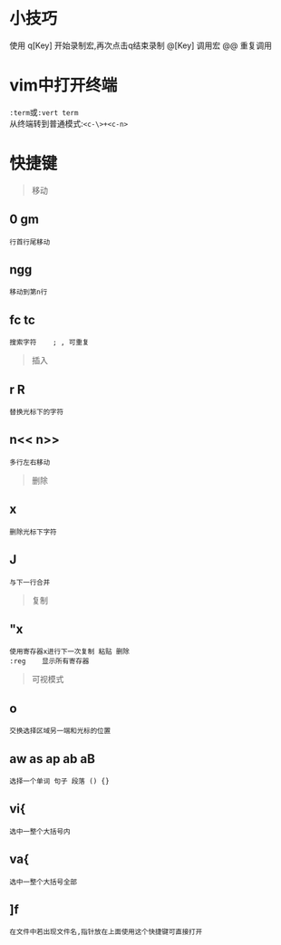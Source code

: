 #	小技巧
使用 q[Key] 开始录制宏,再次点击q结束录制
@[Key]	调用宏
@@		重复调用

#	vim中打开终端
`:term`或`:vert term`  
从终端转到普通模式:`<c-\>+<c-n>`

#	快捷键

>	移动
##	0	gm
	行首行尾移动
##	ngg
	移动到第n行
##	fc	tc	
	搜索字符	; , 可重复

>	插入
##	r	R
	替换光标下的字符
##	n<<		n>>
	多行左右移动


>	删除
##	x	
	删除光标下字符
##	J
	与下一行合并

>	复制
##	"x
	使用寄存器x进行下一次复制 粘贴 删除
	:reg	显示所有寄存器


>	可视模式
##	o	
	交换选择区域另一端和光标的位置
##	aw	as	ap	ab	aB
	选择一个单词 句子 段落 () {}
##	vi{
	选中一整个大括号内
##	va{
	选中一整个大括号全部


##  ]f
	在文件中若出现文件名,指针放在上面使用这个快捷键可直接打开

